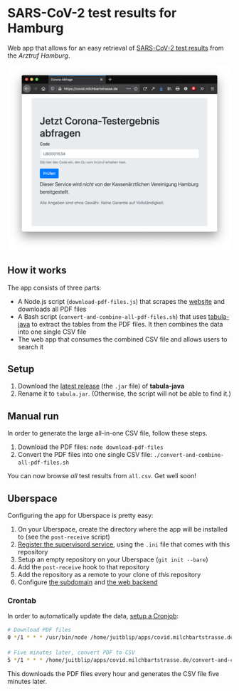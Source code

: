 # SARS-CoV-2 test results for Hamburg

Web app that allows for an easy retrieval of [SARS-CoV-2 test results][6] from the _Arztruf Hamburg_.

![Screenshot of the app in Firefox](screenshot.png)

## How it works

The app consists of three parts:

- A Node.js script (`download-pdf-files.js`) that scrapes the [website][6] and downloads all PDF files
- A Bash script (`convert-and-combine-all-pdf-files.sh`) that uses [tabula-java][7] to extract the tables from the PDF files.
  It then combines the data into one single CSV file
- The web app that consumes the combined CSV file and allows users to search it

## Setup

1. Download the [latest release][1] (the `.jar` file) of **tabula-java**
2. Rename it to `tabula.jar`. (Otherwise, the script will not be able to find it.)

## Manual run

In order to generate the large all-in-one CSV file, follow these steps.

1. Download the PDF files: `node download-pdf-files`
2. Convert the PDF files into one single CSV file: `./convert-and-combine-all-pdf-files.sh`

You can now browse _all_ test results from `all.csv`. Get well soon!

## Uberspace

Configuring the app for Uberspace is pretty easy:

1. On your Uberspace, create the directory where the app will be installed to (see the `post-receive` script)
2. [Register the supervisord service][2], using the `.ini` file that comes with this repository
3. Setup an empty repository on your Uberspace (`git init --bare`)
4. Add the `post-receive` hook to that repository
5. Add the repository as a remote to your clone of _this_ repository
6. Configure [the subdomain][3] and [the web backend][4]

### Crontab

In order to automatically update the data, [setup a Cronjob][5]:

```bash
# Download PDF files
0 */1 * * * /usr/bin/node /home/juitblip/apps/covid.milchbartstrasse.de/download-pdf-files >> /home/juitblip/apps/covid.milchbartstrasse.de/cronjob-download.log 2>&1

# Five minutes later, convert PDF to CSV
5 */1 * * * /home/juitblip/apps/covid.milchbartstrasse.de/convert-and-combine-all-pdf-files.sh >> /home/juitblip/apps/covid.milchbartstrasse.de/cronjob-convert.log 2>&1
```

This downloads the PDF files every hour and generates the CSV file five minutes later.

[1]: https://github.com/tabulapdf/tabula-java/releases/latest
[2]: https://manual.uberspace.de/daemons-supervisord.html
[3]: https://manual.uberspace.de/web-domains.html
[4]: https://manual.uberspace.de/web-backends.html
[5]: https://manual.uberspace.de/daemons-cron.html
[6]: https://www.kvhh.net/kvhh/pages/index/p/1424
[7]: https://github.com/tabulapdf/tabula-java